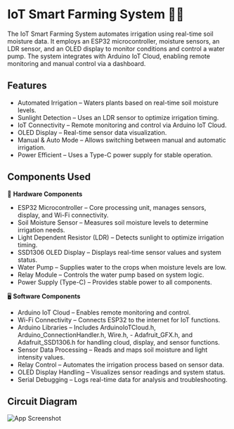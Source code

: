 
# IoT Smart Farming System 🌱💧

The IoT Smart Farming System automates irrigation using real-time soil moisture data. It employs an ESP32 microcontroller, moisture sensors, an LDR sensor, and an OLED display to monitor conditions and control a water pump. The system integrates with Arduino IoT Cloud, enabling remote monitoring and manual control via a dashboard.


## Features

- Automated Irrigation – Waters plants based on real-time soil moisture levels.
- Sunlight Detection – Uses an LDR sensor to optimize irrigation timing.
- IoT Connectivity – Remote monitoring and control via Arduino IoT Cloud.
- OLED Display – Real-time sensor data visualization.
- Manual & Auto Mode – Allows switching between manual and automatic irrigation.
- Power Efficient – Uses a Type-C power supply for stable operation.



## Components Used

🔧 **Hardware Components**
- ESP32 Microcontroller – Core processing unit, manages sensors, display, and Wi-Fi connectivity.
- Soil Moisture Sensor – Measures soil moisture levels to determine irrigation needs.
- Light Dependent Resistor (LDR) – Detects sunlight to optimize irrigation timing.
- SSD1306 OLED Display – Displays real-time sensor values and system status.
- Water Pump – Supplies water to the crops when moisture levels are low.
- Relay Module – Controls the water pump based on system logic.
- Power Supply (Type-C) – Provides stable power to all components.

🖥️ **Software Components** 
- Arduino IoT Cloud – Enables remote monitoring and control.
- Wi-Fi Connectivity – Connects ESP32 to the internet for IoT functions.
- Arduino Libraries – Includes ArduinoIoTCloud.h, Arduino_ConnectionHandler.h, Wire.h, - Adafruit_GFX.h, and Adafruit_SSD1306.h for handling cloud, display, and sensor functions.
- Sensor Data Processing – Reads and maps soil moisture and light intensity values.
- Relay Control – Automates the irrigation process based on sensor data.
- OLED Display Handling – Visualizes sensor readings and system status.
- Serial Debugging – Logs real-time data for analysis and troubleshooting.
## Circuit Diagram

![App Screenshot](https://res.cloudinary.com/srilankan-cloudname/image/upload/v1740496289/WhatsApp_Image_2025-02-25_at_4.25.59_PM_bzl3yy.jpg)

